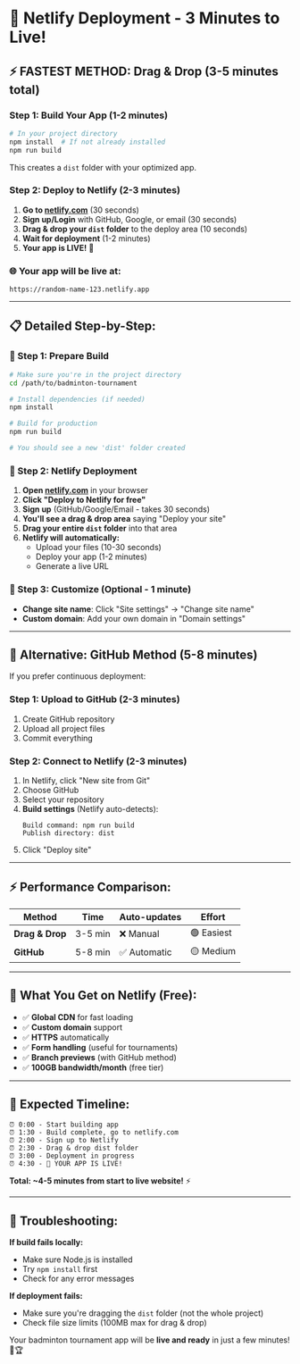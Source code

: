 # 🚀 Netlify Deployment - 3 Minutes to Live!

## ⚡ FASTEST METHOD: Drag & Drop (3-5 minutes total)

### **Step 1: Build Your App (1-2 minutes)**
```bash
# In your project directory
npm install  # If not already installed
npm run build
```

This creates a `dist` folder with your optimized app.

### **Step 2: Deploy to Netlify (2-3 minutes)**

1. **Go to [netlify.com](https://netlify.com)** (30 seconds)
2. **Sign up/Login** with GitHub, Google, or email (30 seconds)
3. **Drag & drop your `dist` folder** to the deploy area (10 seconds)
4. **Wait for deployment** (1-2 minutes)
5. **Your app is LIVE!** 🎉

### **🌐 Your app will be live at:**
```
https://random-name-123.netlify.app
```

---

## 📋 **Detailed Step-by-Step:**

### **🔸 Step 1: Prepare Build**
```bash
# Make sure you're in the project directory
cd /path/to/badminton-tournament

# Install dependencies (if needed)
npm install

# Build for production
npm run build

# You should see a new 'dist' folder created
```

### **🔸 Step 2: Netlify Deployment**

1. **Open [netlify.com](https://netlify.com)** in your browser
2. **Click "Deploy to Netlify for free"**
3. **Sign up** (GitHub/Google/Email - takes 30 seconds)
4. **You'll see a drag & drop area** saying "Deploy your site"
5. **Drag your entire `dist` folder** into that area
6. **Netlify will automatically:**
   - Upload your files (10-30 seconds)
   - Deploy your app (1-2 minutes)
   - Generate a live URL

### **🔸 Step 3: Customize (Optional - 1 minute)**
- **Change site name**: Click "Site settings" → "Change site name"
- **Custom domain**: Add your own domain in "Domain settings"

---

## 🎯 **Alternative: GitHub Method (5-8 minutes)**

If you prefer continuous deployment:

### **Step 1: Upload to GitHub (2-3 minutes)**
1. Create GitHub repository
2. Upload all project files
3. Commit everything

### **Step 2: Connect to Netlify (2-3 minutes)**
1. In Netlify, click "New site from Git"
2. Choose GitHub
3. Select your repository
4. **Build settings** (Netlify auto-detects):
   ```
   Build command: npm run build
   Publish directory: dist
   ```
5. Click "Deploy site"

---

## ⚡ **Performance Comparison:**

| Method | Time | Auto-updates | Effort |
|--------|------|--------------|--------|
| **Drag & Drop** | 3-5 min | ❌ Manual | 🟢 Easiest |
| **GitHub** | 5-8 min | ✅ Automatic | 🟡 Medium |

---

## 🚀 **What You Get on Netlify (Free):**

- ✅ **Global CDN** for fast loading
- ✅ **Custom domain** support
- ✅ **HTTPS** automatically
- ✅ **Form handling** (useful for tournaments)
- ✅ **Branch previews** (with GitHub method)
- ✅ **100GB bandwidth/month** (free tier)

---

## 🎊 **Expected Timeline:**

```
⏰ 0:00 - Start building app
⏰ 1:30 - Build complete, go to netlify.com
⏰ 2:00 - Sign up to Netlify
⏰ 2:30 - Drag & drop dist folder
⏰ 3:00 - Deployment in progress
⏰ 4:30 - 🎉 YOUR APP IS LIVE!
```

**Total: ~4-5 minutes from start to live website!** ⚡

---

## 🔧 **Troubleshooting:**

**If build fails locally:**
- Make sure Node.js is installed
- Try `npm install` first
- Check for any error messages

**If deployment fails:**
- Make sure you're dragging the `dist` folder (not the whole project)
- Check file size limits (100MB max for drag & drop)

Your badminton tournament app will be **live and ready** in just a few minutes! 🏸🏆
